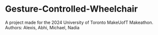 # Gesture-Controlled-Wheelchair
A project made for the 2024 University of Toronto MakeUofT Makeathon.
Authors: Alexis, Abhi, Michael, Nadia

